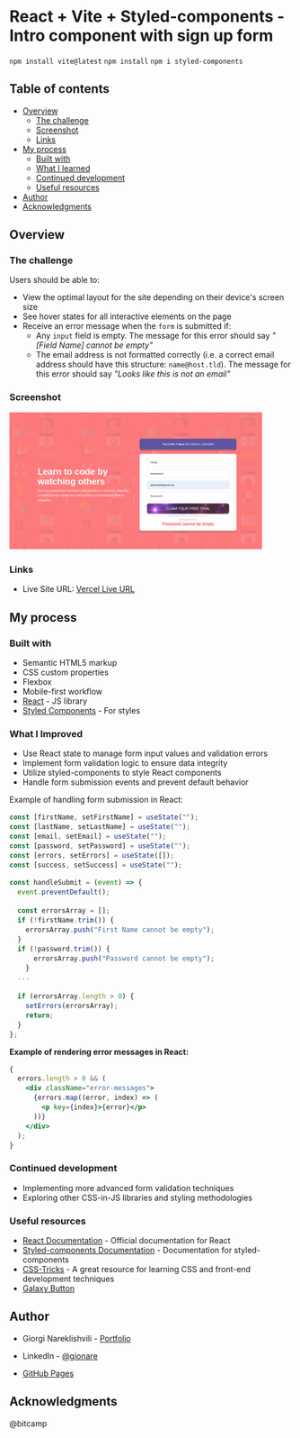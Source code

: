 # React + Vite + Styled-components - Intro component with sign up form

`npm install vite@latest`
`npm install`
`npm i styled-components`

## Table of contents

- [Overview](#overview)
  - [The challenge](#the-challenge)
  - [Screenshot](#screenshot)
  - [Links](#links)
- [My process](#my-process)
  - [Built with](#built-with)
  - [What I learned](#what-i-learned)
  - [Continued development](#continued-development)
  - [Useful resources](#useful-resources)
- [Author](#author)
- [Acknowledgments](#acknowledgments)

## Overview

### The challenge

Users should be able to:

- View the optimal layout for the site depending on their device's screen size
- See hover states for all interactive elements on the page
- Receive an error message when the `form` is submitted if:
  - Any `input` field is empty. The message for this error should say _"[Field Name] cannot be empty"_
  - The email address is not formatted correctly (i.e. a correct email address should have this structure: `name@host.tld`). The message for this error should say _"Looks like this is not an email"_

### Screenshot

<img src="public/images/Screenshot.png" width="450px">

### Links

- Live Site URL: [Vercel Live URL]()

## My process

### Built with

- Semantic HTML5 markup
- CSS custom properties
- Flexbox
- Mobile-first workflow
- [React](https://reactjs.org/) - JS library
- [Styled Components](https://styled-components.com/) - For styles

### What I Improved

- Use React state to manage form input values and validation errors
- Implement form validation logic to ensure data integrity
- Utilize styled-components to style React components
- Handle form submission events and prevent default behavior

Example of handling form submission in React:

```jsx
const [firstName, setFirstName] = useState("");
const [lastName, setLastName] = useState("");
const [email, setEmail] = useState("");
const [password, setPassword] = useState("");
const [errors, setErrors] = useState([]);
const [success, setSuccess] = useState("");
```

```jsx
const handleSubmit = (event) => {
  event.preventDefault();

  const errorsArray = [];
  if (!firstName.trim()) {
    errorsArray.push("First Name cannot be empty");
  }
  if (!password.trim()) {
      errorsArray.push("Password cannot be empty");
    }
  ...

  if (errorsArray.length > 0) {
    setErrors(errorsArray);
    return;
  }
};
```

**Example of rendering error messages in React:**

```jsx
{
  errors.length > 0 && (
    <div className="error-messages">
      {errors.map((error, index) => (
        <p key={index}>{error}</p>
      ))}
    </div>
  );
}
```

### Continued development

- Implementing more advanced form validation techniques
- Exploring other CSS-in-JS libraries and styling methodologies

### Useful resources

- [React Documentation](https://reactjs.org/docs/getting-started.html) - Official documentation for React
- [Styled-components Documentation](https://styled-components.com/docs) - Documentation for styled-components
- [CSS-Tricks](https://css-tricks.com/) - A great resource for learning CSS and front-end development techniques
- [Galaxy Button](https://www.buttons.cool/button/bGzgMGo)

## Author

- Giorgi Nareklishvili - [Portfolio](https://portfolio-giorgi-nareklishvili.vercel.app/)
- LinkedIn - [@gionare](https://www.linkedin.com/in/gionare/)

- [GitHub Pages](https://github.com/gionare)

## Acknowledgments

@bitcamp
